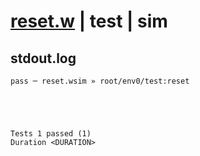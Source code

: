 # [reset.w](../../../../../../examples/tests/sdk_tests/counter/reset.w) | test | sim

## stdout.log
```log
pass ─ reset.wsim » root/env0/test:reset
 




Tests 1 passed (1) 
Duration <DURATION>

```


